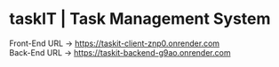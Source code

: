 # taskIT | Task Management System
Front-End URL -> https://taskit-client-znp0.onrender.com
<br>
Back-End URL -> https://taskit-backend-g9ao.onrender.com
